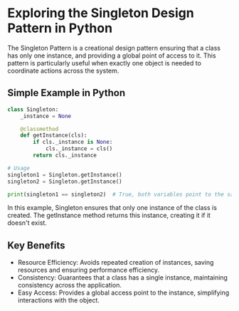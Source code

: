 # Exploring the Singleton Design Pattern in Python

The Singleton Pattern is a creational design pattern ensuring that a class has only one instance, and providing a global point of access to it. This pattern is particularly useful when exactly one object is needed to coordinate actions across the system.

## Simple Example in Python

```python
class Singleton:
    _instance = None

    @classmethod
    def getInstance(cls):
        if cls._instance is None:
            cls._instance = cls()
        return cls._instance

# Usage
singleton1 = Singleton.getInstance()
singleton2 = Singleton.getInstance()

print(singleton1 == singleton2)  # True, both variables point to the same instance
```

In this example, Singleton ensures that only one instance of the class is created. The getInstance method returns this instance, creating it if it doesn't exist.

## Key Benefits

- Resource Efficiency: Avoids repeated creation of instances, saving resources and ensuring performance efficiency.
- Consistency: Guarantees that a class has a single instance, maintaining consistency across the application.
- Easy Access: Provides a global access point to the instance, simplifying interactions with the object.
